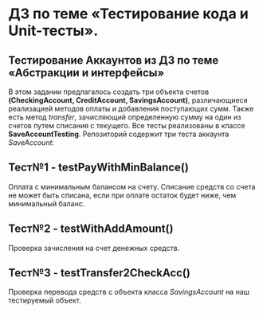 # ДЗ по теме «Тестирование кода и Unit-тесты».
## Тестирование Аккаунтов из ДЗ по теме «Абстракции и интерфейсы»


В этом задании предлагалось создать три объекта счетов **(CheckingAccount, CreditAccount, SavingsAccount)**, различающиеся реализацией методов оплаты и добавления поступающих сумм. Также есть метод *transfer*, зачисляющий определенную сумму на один из счетов путем списания с текущего. Все тесты реализованы в классе **SaveAccountTesting**. Репозиторий содержит три теста аккаунта *SaveAccount*:

## Тест№1 - testPayWithMinBalance()
Оплата с минимальным балансом на счету. Списание средств со счета не может быть списана, если при оплате остаток будет ниже, чем минимальный баланс.

## Тест№2 - testWithAddAmount()
Проверка зачисления на счет денежных средств.

## Тест№3 - testTransfer2CheckAcc()
Проверка перевода средств с объекта класса *SavingsAccount* на наш тестируемый объект.
